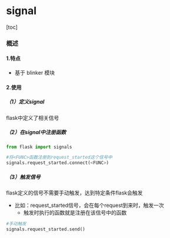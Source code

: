 # signal
[toc]

### 概述

#### 1.特点
* 基于 blinker 模块

#### 2.使用
##### （1）定义signal
flask中定义了相关信号

##### （2）在signal中注册函数
```python
from flask import signals

#将<FUNC>函数注册到request_started这个信号中
signals.request_started.connect(<FUNC>)
```

##### （3）触发信号
flask定义的信号不需要手动触发，达到特定条件flask会触发
* 比如：request_started信号，会在每个request到来时，触发一次
  * 触发时执行的函数就是注册在该信号中的函数
```python
#手动触发
signals.request_started.send()
```
